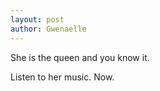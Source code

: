 ```yaml
---
layout: post
author: Gwenaelle
---
```


She is the queen and you know it.

Listen to her music. Now.
